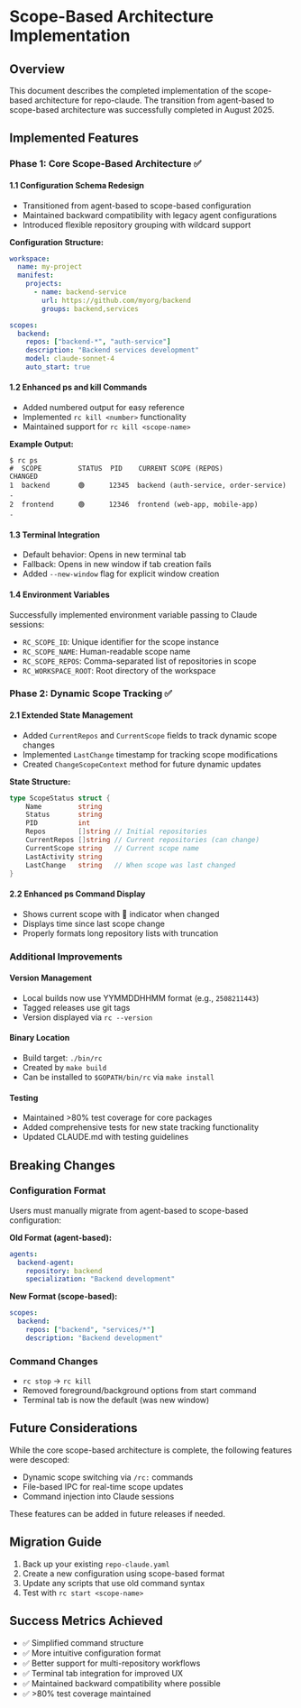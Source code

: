 # Scope-Based Architecture Implementation

## Overview

This document describes the completed implementation of the scope-based architecture for repo-claude. The transition from agent-based to scope-based architecture was successfully completed in August 2025.

## Implemented Features

### Phase 1: Core Scope-Based Architecture ✅

#### 1.1 Configuration Schema Redesign
- Transitioned from agent-based to scope-based configuration
- Maintained backward compatibility with legacy agent configurations
- Introduced flexible repository grouping with wildcard support

**Configuration Structure:**
```yaml
workspace:
  name: my-project
  manifest:
    projects:
      - name: backend-service
        url: https://github.com/myorg/backend
        groups: backend,services

scopes:
  backend:
    repos: ["backend-*", "auth-service"]
    description: "Backend services development"
    model: claude-sonnet-4
    auto_start: true
```

#### 1.2 Enhanced ps and kill Commands
- Added numbered output for easy reference
- Implemented `rc kill <number>` functionality
- Maintained support for `rc kill <scope-name>`

**Example Output:**
```
$ rc ps
#  SCOPE         STATUS  PID    CURRENT SCOPE (REPOS)                          CHANGED
1  backend       🟢      12345  backend (auth-service, order-service)           -
2  frontend      🟢      12346  frontend (web-app, mobile-app)                  -
```

#### 1.3 Terminal Integration
- Default behavior: Opens in new terminal tab
- Fallback: Opens in new window if tab creation fails
- Added `--new-window` flag for explicit window creation

#### 1.4 Environment Variables
Successfully implemented environment variable passing to Claude sessions:
- `RC_SCOPE_ID`: Unique identifier for the scope instance
- `RC_SCOPE_NAME`: Human-readable scope name  
- `RC_SCOPE_REPOS`: Comma-separated list of repositories in scope
- `RC_WORKSPACE_ROOT`: Root directory of the workspace

### Phase 2: Dynamic Scope Tracking ✅

#### 2.1 Extended State Management
- Added `CurrentRepos` and `CurrentScope` fields to track dynamic scope changes
- Implemented `LastChange` timestamp for tracking scope modifications
- Created `ChangeScopeContext` method for future dynamic updates

**State Structure:**
```go
type ScopeStatus struct {
    Name         string
    Status       string
    PID          int
    Repos        []string // Initial repositories
    CurrentRepos []string // Current repositories (can change)
    CurrentScope string   // Current scope name
    LastActivity string
    LastChange   string   // When scope was last changed
}
```

#### 2.2 Enhanced ps Command Display
- Shows current scope with 📍 indicator when changed
- Displays time since last scope change
- Properly formats long repository lists with truncation

### Additional Improvements

#### Version Management
- Local builds now use YYMMDDHHMM format (e.g., `2508211443`)
- Tagged releases use git tags
- Version displayed via `rc --version`

#### Binary Location
- Build target: `./bin/rc`
- Created by `make build`
- Can be installed to `$GOPATH/bin/rc` via `make install`

#### Testing
- Maintained >80% test coverage for core packages
- Added comprehensive tests for new state tracking functionality
- Updated CLAUDE.md with testing guidelines

## Breaking Changes

### Configuration Format
Users must manually migrate from agent-based to scope-based configuration:

**Old Format (agent-based):**
```yaml
agents:
  backend-agent:
    repository: backend
    specialization: "Backend development"
```

**New Format (scope-based):**
```yaml
scopes:
  backend:
    repos: ["backend", "services/*"]
    description: "Backend development"
```

### Command Changes
- `rc stop` → `rc kill`
- Removed foreground/background options from start command
- Terminal tab is now the default (was new window)

## Future Considerations

While the core scope-based architecture is complete, the following features were descoped:
- Dynamic scope switching via `/rc:` commands
- File-based IPC for real-time scope updates
- Command injection into Claude sessions

These features can be added in future releases if needed.

## Migration Guide

1. Back up your existing `repo-claude.yaml`
2. Create a new configuration using scope-based format
3. Update any scripts that use old command syntax
4. Test with `rc start <scope-name>`

## Success Metrics Achieved

- ✅ Simplified command structure
- ✅ More intuitive configuration format
- ✅ Better support for multi-repository workflows
- ✅ Terminal tab integration for improved UX
- ✅ Maintained backward compatibility where possible
- ✅ >80% test coverage maintained